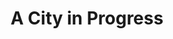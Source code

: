 ---
pid: CH531
title: A City in Progress
location_transcription: Center City
zipcode: MA01088
outside_phl: 'West Hatfield MA '
neighborhood: 
age: '19'
age_range: 13-19
instagram: 
image_file_name: CH_531.jpg
proposal_transcription: A monument of People, of all races, ages, cultures in different
  action positions, each one showing progression, of Philly as a city, but as the
  social aspect of the city as well.
topic: Culture,Inclusivity,Philadelphia,Race Ethnicity
topic_summary: 0, 0, 0, 0
type: Other No Form
keywords_other: 
credit: Abrielle Lawyer
image_labels: 
twitter: 
facebook: 
permalink: "/monuments/ch531/"
layout: item-page
---